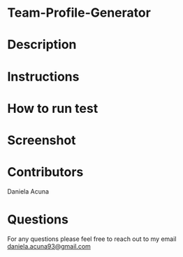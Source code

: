 # Team-Profile-Generator


# Description 

# Instructions 

# How to run test 

# Screenshot 

# Contributors 
Daniela Acuna 

# Questions 
For any questions please feel free to reach out to my email
daniela.acuna93@gmail.com 

